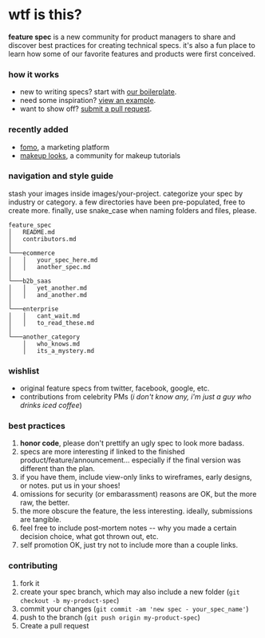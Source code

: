 # wtf is this?

**feature spec** is a new community for product managers to share and discover best practices for creating technical specs. it's also a fun place to learn how some of our favorite features and products were first conceived.

### how it works

* new to writing specs? start with [our boilerplate](https://github.com/ryanckulp/feature_spec/blob/master/templates/boilerplate.md).
* need some inspiration? [view an example](https://github.com/ryanckulp/feature_spec/blob/master/b2b_saas/fomo.md).
* want to show off? [submit a pull request](#contributing).

### recently added

* [fomo](https://github.com/ryanckulp/feature_spec/blob/master/b2b_saas/fomo.md), a marketing platform
* [makeup looks](https://github.com/ryanckulp/feature_spec/blob/master/b2c/makeup_looks.md), a community for makeup tutorials

### navigation and style guide
stash your images inside images/your-project. categorize your spec by industry or category. a few directories have been pre-populated, free to create more. finally, use snake_case when naming folders and files, please.

```
feature_spec
│   README.md
│   contributors.md    
│
└───ecommerce
│   │   your_spec_here.md
│   │   another_spec.md
│   
└───b2b_saas
│   │   yet_another.md
│   │   and_another.md
│   
└───enterprise
│   │   cant_wait.md
│   │   to_read_these.md
│   
└───another_category
    │   who_knows.md
    │   its_a_mystery.md
```

### wishlist

* original feature specs from twitter, facebook, google, etc.
* contributions from celebrity PMs (_i don't know any, i'm just a guy who drinks iced coffee_)

### best practices

1. **honor code**, please don't prettify an ugly spec to look more badass.
2. specs are more interesting if linked to the finished product/feature/announcement... especially if the final version was different than the plan.
3. if you have them, include view-only links to wireframes, early designs, or notes. put us in your shoes!
4. omissions for security (or embarassment) reasons are OK, but the more raw, the better.
5. the more obscure the feature, the less interesting. ideally, submissions are tangible.
6. feel free to include post-mortem notes -- why you made a certain decision choice, what got thrown out, etc.
5. self promotion OK, just try not to include more than a couple links.

### contributing

1. fork it
2. create your spec branch, which may also include a new folder (`git checkout -b my-product-spec`)
3. commit your changes (`git commit -am 'new spec - your_spec_name'`)
4. push to the branch (`git push origin my-product-spec`)
5. Create a pull request
